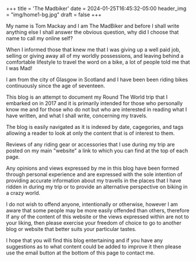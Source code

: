 +++
title = 'The Madbiker'
date = 2024-01-25T16:45:32-05:00
header_img = "img/home1-bg.jpg"
draft = false
+++

My name is Tom Mackay and I am The MadBiker and before I shall write anything else I shall answer the obvious question, why did I choose that name to call my online self? 

When I informed those that knew me that I was giving up a well paid job, selling or giving away all of my worldly possessions, and leaving behind a comfortable lifestyle to travel the word on a bike, a lot of people told me that I was Mad!

I am from the city of Glasgow in Scotland and I have been been riding bikes continuously since the age of seventeen.

This blog is an attempt to document my Round The World trip that I embarked on in 2017 and it is primarily intended for those who personally know me and for those who do not but who are interested in reading what I have written, and what I shall write, concerning my travels.

The blog is easily navigated as it is indexed by date, cagegories, and tags allowing a reader to look at only the content that is of interest to them. 

Reviews of any riding gear or accessories that I use during my trip are posted on my main "website" a link to which you can find at the top of each page.

Any opinions and views expressed by me in this blog have been formed through personal experience and are expressed with the sole intention of providing accurate information about my travells in the places that I have ridden in during my trip or to provide an alternative perspective on biking in a crazy world. 

I do not wish to offend anyone, intentionally or otherwise, however I am aware that some people may be more easily offended than others, therefore If any of the content of this website or the views expressed within are not to your liking, then please exercise your freedom of choice to go to another blog or website that better suits your particular tastes.

I hope that you will find this blog entertaining and if you have any suggestions as to what content could be added to improve it then please use the email button at the bottom of this page to contact me.
